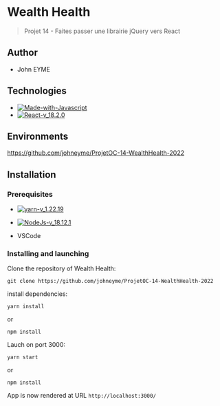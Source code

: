 # Wealth Health

> Projet 14 - Faites passer une librairie jQuery vers React

## Author

- John EYME

## Technologies

- [![Made-with-Javascript](https://img.shields.io/badge/Made%20with-Javascript-green)](https://developer.mozilla.org/fr/docs/Web/JavaScript)
- [![React-v_18.2.0](https://img.shields.io/badge/React-v_18.2.0-blue)](https://fr.reactjs.org/)

## Environments

https://github.com/johneyme/ProjetOC-14-WealthHealth-2022

## Installation

### Prerequisites

- [![yarn-v_1.22.19](https://img.shields.io/badge/yarn-v_1.22.19-orange)](https://docs.npmjs.com/)
- [![NodeJs-v_18.12.1](https://img.shields.io/badge/NodeJs-v_18.12.1-red)](https://nodejs.org/en/docs/)

- VSCode

### Installing and launching

Clone the repository of Wealth Health:

`git clone https://github.com/johneyme/ProjetOC-14-WealthHealth-2022`

install dependencies:

`yarn install`

or

`npm install`

Lauch on port 3000:

`yarn start`

or

`npm install`

App is now rendered at URL `http://localhost:3000/`
